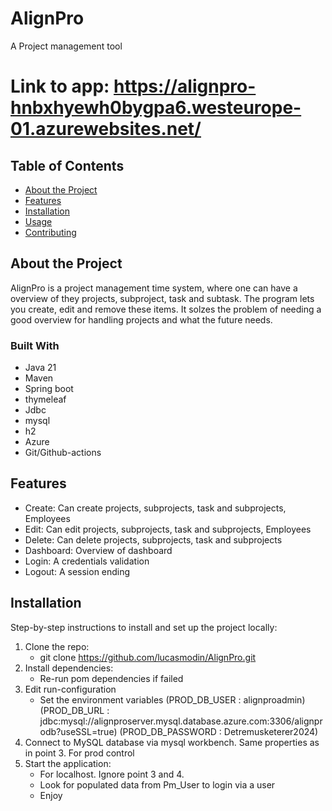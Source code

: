 # AlignPro
A Project management tool
# Link to app: https://alignpro-hnbxhyewh0bygpa6.westeurope-01.azurewebsites.net/

## Table of Contents
- [About the Project](#about-the-project)
- [Features](#features)
- [Installation](#installation)
- [Usage](#usage)
- [Contributing](#contributing)

## About the Project
AlignPro is a project management time system, where one can have a overview of they projects, subproject, task and subtask. The program lets you create, edit and remove these items. It solzes the problem of needing a good overview for handling projects and what the future needs.

### Built With
- Java 21
- Maven
- Spring boot
- thymeleaf
- Jdbc
- mysql
- h2
- Azure
- Git/Github-actions

## Features
- Create: Can create projects, subprojects, task and subprojects, Employees
- Edit: Can edit projects, subprojects, task and subprojects, Employees
- Delete:  Can delete projects, subprojects, task and subprojects
- Dashboard: Overview of dashboard
- Login: A credentials validation
- Logout: A session ending 

## Installation
Step-by-step instructions to install and set up the project locally:
1. Clone the repo:
   - git clone https://github.com/lucasmodin/AlignPro.git 
2. Install dependencies:
   - Re-run pom dependencies if failed
3. Edit run-configuration
   - Set the environment variables
   (PROD_DB_USER : alignproadmin)
   (PROD_DB_URL : jdbc:mysql://alignproserver.mysql.database.azure.com:3306/alignprodb?useSSL=true)
   (PROD_DB_PASSWORD : Detremusketerer2024)
4. Connect to MySQL database via mysql workbench. Same properties as in point 3. For prod control
5. Start the application:
   -  For localhost. Ignore point 3 and 4.
   - Look for populated data from Pm_User to login via a user
   - Enjoy
